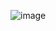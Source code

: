 ![image](https://github.com/CarlosBenedict/LoginForm/assets/92720841/4152242d-990f-4b53-8abc-02d0acda9015)

